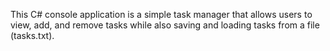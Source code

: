 This C# console application is a simple task manager that allows users to view, add, and remove tasks while also saving and loading tasks from a file (tasks.txt).
